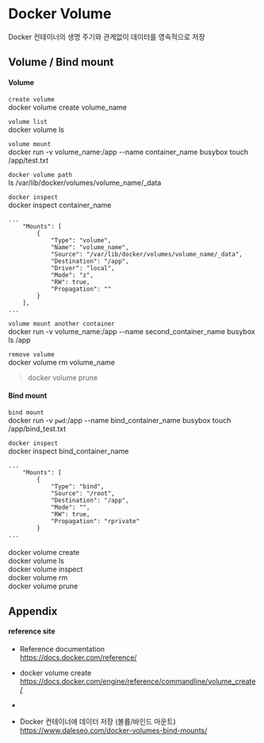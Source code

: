# Docker Volume

Docker 컨테이너의 생명 주기와 관계없이 데이터를 영속적으로 저장

## Volume / Bind mount

#### Volume

`create volume`  
docker volume create volume_name  

`volume list`  
docker volume ls  

`volume mount`  
docker run -v volume_name:/app --name container_name busybox touch /app/test.txt  

`docker volume path`  
ls /var/lib/docker/volumes/volume_name/_data  

`docker inspect`  
docker inspect container_name  
```
...
    "Mounts": [
        {
            "Type": "volume",
            "Name": "volume_name",
            "Source": "/var/lib/docker/volumes/volume_name/_data",
            "Destination": "/app",
            "Driver": "local",
            "Mode": "z",
            "RW": true,
            "Propagation": ""
        }
    ],
...
```

`volume mount another container`  
docker run -v volume_name:/app --name second_container_name busybox ls /app  

`remove volume`  
docker volume rm volume_name  

> docker volume prune


#### Bind mount

`bind mount`  
docker run -v `pwd`:/app --name bind_container_name busybox touch /app/bind_test.txt  

`docker inspect`  
docker inspect bind_container_name  
```
...
    "Mounts": [
        {
            "Type": "bind",
            "Source": "/root",
            "Destination": "/app",
            "Mode": "",
            "RW": true,
            "Propagation": "rprivate"
        }
...
```

#### 
docker volume create  
docker volume ls  
docker volume inspect  
docker volume rm  
docker volume prune  


## Appendix

#### reference site

* Reference documentation  
https://docs.docker.com/reference/  

* docker volume create  
https://docs.docker.com/engine/reference/commandline/volume_create/  

* 

+ Docker 컨테이너에 데이터 저장 (볼륨/바인드 마운트)
https://www.daleseo.com/docker-volumes-bind-mounts/